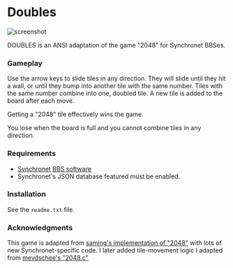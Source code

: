 Doubles
=======

![screenshot](http://www.breakintochat.com/files/misc/doubles-screenshot.png)

DOUBLES is an ANSI adaptation of the game "2048" for Synchronet BBSes.

### Gameplay

Use the arrow keys to slide tiles in any direction. They will slide until they hit a wall, or until they bump into another tile with the same number. Tiles with the same number combine into one, doubled tile. A new tile is added to the board after each move.

Getting a "2048" tile effectively wins the game. 

You lose when the board is full and you cannot combine tiles in any direction.

### Requirements

- [Synchronet](http://www.synchro.net) [BBS software](http://cvs.synchro.net/cgi-bin/viewcvs.cgi/)
- Synchronet's JSON database featured must be enabled.

### Installation

See the `readme.txt` file.

### Acknowledgments

This game is adapted from [saming's implementation of "2048"](https://github.com/saming/2048) with lots of new Synchronet-specific code. I later added tile-movement logic I adapted from [mevdschee's "2048.c"](https://github.com/mevdschee/2048.c)

